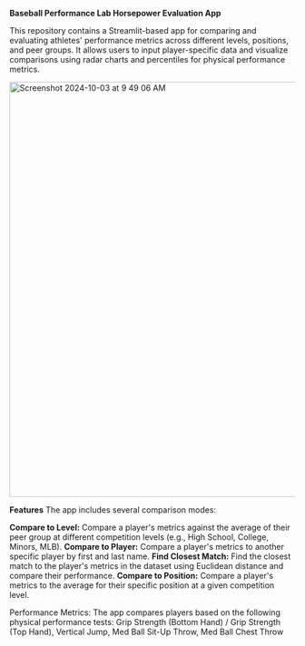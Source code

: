 **Baseball Performance Lab Horsepower Evaluation App**

This repository contains a Streamlit-based app for comparing and evaluating athletes' performance metrics across different levels, positions, and peer groups. It allows users to input player-specific data and visualize comparisons using radar charts and percentiles for physical performance metrics.

<img width="732" alt="Screenshot 2024-10-03 at 9 49 06 AM" src="https://github.com/user-attachments/assets/447c0ffa-d750-4a02-a3fa-f4d3615c090e">

**Features**
The app includes several comparison modes:

**Compare to Level:** Compare a player's metrics against the average of their peer group at different competition levels (e.g., High School, College, Minors, MLB).
**Compare to Player:** Compare a player's metrics to another specific player by first and last name.
**Find Closest Match:** Find the closest match to the player's metrics in the dataset using Euclidean distance and compare their performance.
**Compare to Position:** Compare a player's metrics to the average for their specific position at a given competition level.

Performance Metrics:
The app compares players based on the following physical performance tests:
Grip Strength (Bottom Hand) / Grip Strength (Top Hand), 
Vertical Jump,
Med Ball Sit-Up Throw,
Med Ball Chest Throw
